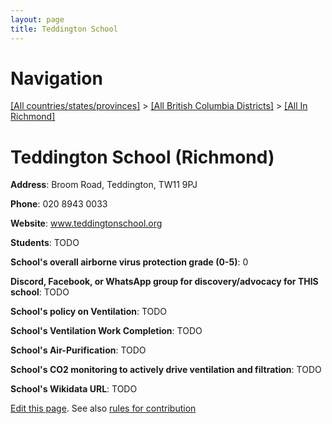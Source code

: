 ```yaml
---
layout: page
title: Teddington School
---
```

# Navigation

[[All countries/states/provinces]](../../..) > [[All British Columbia Districts]](../..) > [[All In Richmond]](..)

# Teddington School (Richmond)

**Address**: Broom Road, Teddington, TW11 9PJ

**Phone**: 020 8943 0033

**Website**: www.teddingtonschool.org

**Students**: TODO

**School's overall airborne virus protection grade (0-5)**: 0

**Discord, Facebook, or WhatsApp group for discovery/advocacy for THIS school**: TODO

**School's policy on Ventilation**: TODO

**School's Ventilation Work Completion**: TODO

**School's Air-Purification**: TODO

**School's CO2 monitoring to actively drive ventilation and filtration**: TODO

**School's Wikidata URL**: TODO


[Edit this page](https://github.com/ventilate-schools/BC/edit/main/./Richmond/Teddington_School.md). See also [rules for contribution](../../../contribution-rules/)